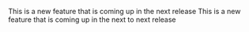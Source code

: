 This is a new feature that is coming up in the next release
This is a new feature that is coming up in the next to next release
